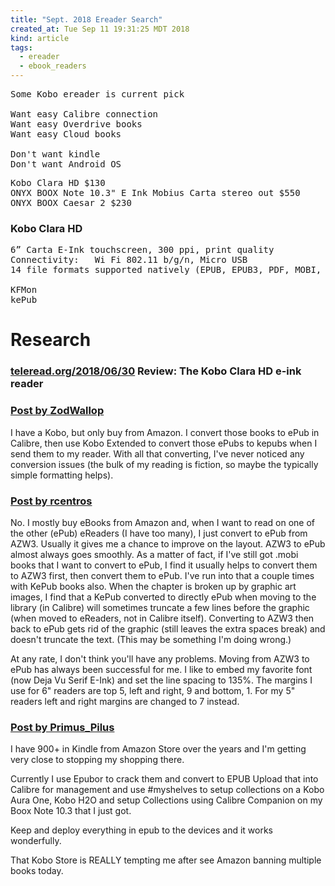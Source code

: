```yaml
---
title: "Sept. 2018 Ereader Search"
created_at: Tue Sep 11 19:31:25 MDT 2018
kind: article
tags:
  - ereader
  - ebook_readers
---
```


<pre>
Some Kobo ereader is current pick

Want easy Calibre connection
Want easy Overdrive books
Want easy Cloud books

Don't want kindle
Don't want Android OS
</pre>

<pre>
Kobo Clara HD $130
ONYX BOOX Note 10.3" E Ink Mobius Carta stereo out $550
ONYX BOOX Caesar 2 $230
</pre>

<h3>Kobo Clara HD</h3>

<pre>
6” Carta E-Ink touchscreen, 300 ppi, print quality
Connectivity: 	Wi Fi 802.11 b/g/n, Micro USB
14 file formats supported natively (EPUB, EPUB3, PDF, MOBI, JPEG, GIF, PNG, BMP, TIFF, TXT, HTML, RTF, CBZ, CBR)

KFMon
kePub
</pre>

<h1>Research</h1>

<h3>
  <a href="https://teleread.org/2018/06/30/review-the-kobo-clara-hd-e-ink-reader/" target="_blank">teleread.org/2018/06/30</a>
  Review: The Kobo Clara HD e-ink reader
</h3>

<h3>
  <a href="https://www.mobileread.com/forums/showpost.php?p=3734567&postcount=3" target="_blank">Post by ZodWallop</a>
</h3>

I have a Kobo, but only buy from Amazon. I convert those books to ePub
in Calibre, then use Kobo Extended to convert those ePubs to kepubs when
I send them to my reader. With all that converting, I've never noticed
any conversion issues (the bulk of my reading is fiction, so maybe the
typically simple formatting helps).

<h3>
  <a href="https://www.mobileread.com/forums/showpost.php?p=3734643&postcount=5" target="_blank">Post by rcentros</a>
</h3>

No. I mostly buy eBooks from Amazon and, when I want to read on one
of the other (ePub) eReaders (I have too many), I just convert to ePub
from AZW3. Usually it gives me a chance to improve on the layout. AZW3
to ePub almost always goes smoothly. As a matter of fact, if I've still
got .mobi books that I want to convert to ePub, I find it usually helps
to convert them to AZW3 first, then convert them to ePub. I've run into
that a couple times with KePub books also. When the chapter is broken
up by graphic art images, I find that a KePub converted to directly
ePub when moving to the library (in Calibre) will sometimes truncate
a few lines before the graphic (when moved to eReaders, not in Calibre
itself). Converting to AZW3 then back to ePub gets rid of the graphic
(still leaves the extra spaces break) and doesn't truncate the text. (This
may be something I'm doing wrong.)

At any rate, I don't think you'll have any problems. Moving from AZW3 to
ePub has always been successful for me. I like to embed my favorite font
(now Deja Vu Serif E-Ink) and set the line spacing to 135%. The margins I
use for 6" readers are top 5, left and right, 9 and bottom, 1. For my 5"
readers left and right margins are changed to 7 instead.

<h3>
  <a href="" target="_blank">Post by Primus_Pilus</a>
</h3>

I have 900+ in Kindle from Amazon Store over the years and I'm getting
very close to stopping my shopping there.

Currently I use Epubor to crack them and convert to EPUB Upload that
into Calibre for management and use #myshelves to setup collections on
a Kobo Aura One, Kobo H2O and setup Collections using Calibre Companion
on my Boox Note 10.3 that I just got.

Keep and deploy everything in epub to the devices and it works
wonderfully.

That Kobo Store is REALLY tempting me after see Amazon banning multiple
books today.

<!--
html boilerplate fragments
<a href="" target="_blank"></a>
<a name=""></a>
<img src="" width="400px">
<ul>
  <li></li>
  <li><a href="" target="_blank"></a></li>
</ul>
<pre>
</pre>
<p style="margin-bottom: 2em;"></p>
<hr style="border: 0; height: 3px; background: #333; background-image: linear-gradient(to right, #ccc, #333, #ccc);">
<pre><code>
</code></pre>
<math xmlns='http://www.w3.org/1998/Math/MathML' display='block'>
</math>
-->
